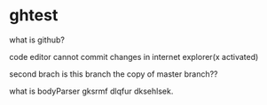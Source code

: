 # ghtest
what is github?

code editor
cannot commit changes in internet explorer(x activated)

second brach
is this branch the copy of master branch??


what is bodyParser
gksrmf dlqfur dksehlsek.

